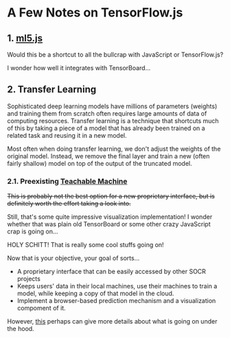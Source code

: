 # A Few Notes on TensorFlow.js

## 1. [ml5.js](https://learn.ml5js.org/#/)

Would this be a shortcut to all the bullcrap with JavaScript or TensorFlow.js?

I wonder how well it integrates with TensorBoard...

## 2. Transfer Learning 

Sophisticated deep learning models have millions of parameters (weights) 
and training them from scratch often requires large amounts of data of 
computing resources. 
Transfer learning is a technique that shortcuts much of this by taking a 
piece of a model that has already been trained on a related task and 
reusing it in a new model.

Most often when doing transfer learning, we don't adjust the weights of the 
original model. Instead, we remove the final layer and train a new (often 
fairly shallow) model on top of the output of the truncated model.

### 2.1. Preexisting [Teachable Machine](https://teachablemachine.withgoogle.com/)

~~This is probably not the best option for a new proprietary interface, 
but is definitely worth the effort taking a look into.~~

Still, that's some quite impressive visualization implementation! I wonder 
whether that was plain old TensorBoard or some other crazy JavaScript crap 
is going on...

HOLY SCHITT! That is really some cool stuffs going on!

Now that is your objective, your goal of sorts...

- A proprietary interface that can be easily accessed by other SOCR projects
- Keeps users' data in their local machines, use their machines to train a 
  model, while keeping a copy of that model in the cloud.
- Implement a browser-based prediction mechanism and a visualization 
  compoment of it.  

However, [this](https://observablehq.com/@nsthorat/how-to-build-a-teachable-machine-with-tensorflow-js) 
perhaps can give more details about what is going on under the hood.
